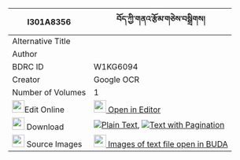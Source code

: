 |I301A8356|བོད་ཀྱི་གནའ་རྩོམ་གཅེས་བསྒྲིགས། 
| --- | --- 
|Alternative Title |
|Author | 
|BDRC ID | W1KG6094
|Creator | Google OCR
|Number of Volumes| 1
|<img width="25" src="https://img.icons8.com/color/25/000000/edit-property.png">Edit Online| [<img width="25" src="https://avatars.githubusercontent.com/u/45091458?s=200&v=4"> Open in Editor](http://editor.openpecha.org/I301A8356)
|<img width="25" src="https://img.icons8.com/fluent/48/000000/download-2.png"/>  Download | [![](https://img.icons8.com/color/20/000000/txt.png)Plain Text](https://github.com/Openpecha/I301A8356/releases/download/v1/bo_kyi_na_tsom_che_drik_plain_I301A8356.zip), [![](https://img.icons8.com/color/20/000000/txt.png)Text with Pagination](https://github.com/Openpecha/I301A8356/releases/download/v1/bo_kyi_na_tsom_che_drik_pages_I301A8356.zip)
|<img width="25" src="https://img.icons8.com/plasticine/100/000000/pictures-folder.png"/>  Source Images | [<img width="25" src="https://library.bdrc.io/icons/BUDA-small.svg"> Images of text file open in BUDA](https://library.bdrc.io/show/bdr:W1KG6094)